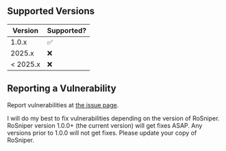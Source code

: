 ## Supported Versions

| Version  | Supported?         |
| -------- | ------------------ |
| 1.0.x    | :white_check_mark: |
| 2025.x   | :x:                |
| < 2025.x | :x:                |

## Reporting a Vulnerability
Report vulnerabilities at [the issue page](https://github.com/introvertednoob/RoSniper/issues).

I will do my best to fix vulnerabilities depending on the version of RoSniper.
RoSniper version 1.0.0+ (the current version) will get fixes ASAP.
Any versions prior to 1.0.0 will not get fixes. Please update your copy of RoSniper.
